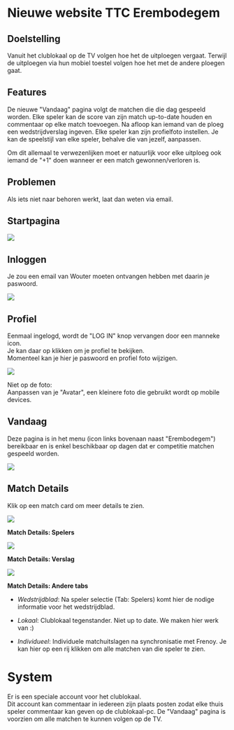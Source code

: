 Nieuwe website TTC Erembodegem
==============================
Doelstelling
------------
Vanuit het clublokaal op de TV volgen hoe het de uitploegen vergaat.
Terwijl de uitploegen via hun mobiel toestel volgen hoe het met de andere ploegen gaat.

Features
--------
De nieuwe "Vandaag" pagina volgt de matchen die die dag gespeeld worden.
Elke speler kan de score van zijn match up-to-date houden en commentaar op elke match toevoegen.
Na afloop kan iemand van de ploeg een wedstrijdverslag ingeven.
Elke speler kan zijn profielfoto instellen.
Je kan de speelstijl van elke speler, behalve die van jezelf, aanpassen.

Om dit allemaal te verwezenlijken moet er natuurlijk voor elke uitploeg ook iemand de "+1" doen wanneer er een match gewonnen/verloren is.

Problemen
---------
Als iets niet naar behoren werkt, laat dan weten via email.

Startpagina
-----------
![](img/intro.png)

Inloggen
--------
Je zou een email van Wouter moeten ontvangen hebben met daarin je paswoord.

![](img/login.png)

Profiel
-------
Eenmaal ingelogd, wordt de "LOG IN" knop vervangen door een manneke icon.  
Je kan daar op klikken om je profiel te bekijken.  
Momenteel kan je hier je paswoord en profiel foto wijzigen.  

![](img/profile.png)

Niet op de foto:  
Aanpassen van je "Avatar", een kleinere foto die gebruikt wordt op mobile devices.

Vandaag
-------
Deze pagina is in het menu (icon links bovenaan naast "Erembodegem") bereikbaar en is enkel beschikbaar op dagen dat er competitie matchen gespeeld worden.

![](img/matches-today.png)

Match Details
-------------
Klik op een match card om meer details te zien.  

![](img/match-tabs.png)


**Match Details: Spelers** 

![](img/match-players.png)

**Match Details: Verslag**

![](img/match-report.png) 

**Match Details: Andere tabs**  

* _Wedstrijdblad_: Na speler selectie (Tab: Spelers) komt hier de nodige informatie voor het wedstrijdblad.  

* _Lokaal_: Clublokaal tegenstander. Niet up to date. We maken hier werk van :)

* _Individueel_: Individuele matchuitslagen na synchronisatie met Frenoy. Je kan hier op een rij klikken om alle matchen van die speler te zien.

System
======
Er is een speciale account voor het clublokaal.  
Dit account kan commentaar in iedereen zijn plaats posten zodat elke thuis speler commentaar kan geven op de clublokaal-pc.
De "Vandaag" pagina is voorzien om alle matchen te kunnen volgen op de TV.